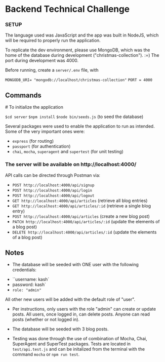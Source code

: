 # Backend Technical Challenge

### SETUP

The language used was JavaScript and the app was built in NodeJS, which will be required to properly run the application.

To replicate the dev environment, please use MongoDB, which was the home of the database during development ("christmas-collection"). :=) The port during development was 4000.

Before running, create a `server/.env` file, with

`MONGODB_URI= "mongodb://localhost/christmas-collection"`
`PORT = 4000`

## Commands

# To initialize the application

`$cd server`
`$npm install`
`$node bin/seeds.js` (to seed the database)

Several packages were used to enable the application to run as intended. Some of the very important ones were:

- `express` (for routing)
- `passport` (for authentication)
- `chai`, `mocha`, `superagent` and `supertest` (for unit testing)

### The server will be available on http://localhost:4000/

API calls can be directed through Postman via:

- `POST http://localhost:4000/api/signup`
- `POST http://localhost:4000/api/login`
- `POST http://localhost:4000/api/logout`
- `GET http://localhost:4000/api/articles` (retrieve all blog entries)
- `GET http://localhost:4000/api/articles/:id` (retrieve a single blog entry)
- `POST http://localhost:4000/api/articles` (create a new blog post)
- `PATCH http://localhost:4000/api/articles/:id` (update the elements of a blog post)
- `DELETE http://localhost:4000/api/articles/:id` (update the elements of a blog post)

## Notes

- The database will be seeded with ONE user with the following credentials:

* ``username: kash`
* password: kash`
* `role: "admin"`

All other new users will be added with the default role of "user".

- Per instructions, only users with the role "admin" can create or update posts. All users, once logged in, can delete posts. Anyone can read posts (whether or not logged in).

- The database will be seeded with 3 blog posts.

- Testing was done through the use of combination of Mocha, Chai, SuperAgent and SuperTest packages. Tests are located in `test/api.test.js` and can be initalized from the terminal with the command `mocha` or `npm run test`.
